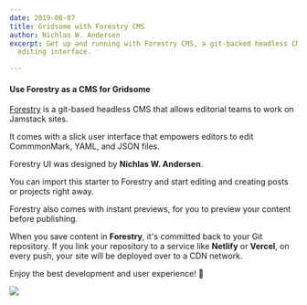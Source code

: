 ```yaml
---
date: 2019-06-07
title: Gridsome with Forestry CMS
author: Nichlas W. Andersen
excerpt: Get up and running with Forestry CMS, a git-backed headless CMS with a slick
  editing interface.

---
```

#### Use Forestry as a CMS for Gridsome

[Forestry](https://forestry.io) is a git-based headless CMS that allows editorial teams to work on Jamstack sites.

It comes with a slick user interface that empowers editors to edit CommmonMark, YAML, and JSON files.

Forestry UI was designed by **Nichlas W. Andersen**.

You can import this starter to Forestry and start editing and creating posts or projects right away.

Forestry also comes with instant previews, for you to preview your content before publishing.

When you save content in **Forestry**, it's committed back to your Git repository. If you link your repository to a service like **Netlify** or **Vercel**, on every push, your site will be deployed over to a CDN network.

Enjoy the best development and user experience! 🚀

![](/uploads/ian-dooley-281897-unsplash.jpg)
